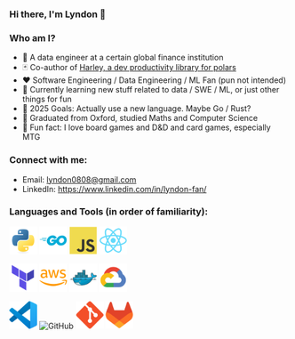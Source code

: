 <!-- Template borrowed from codeSTACKr, which also pointed out this secret to me  -->
### Hi there, I'm Lyndon 👋

### Who am I?
- 💼 A data engineer at a certain global finance institution
- 🃏 Co-author of [Harley, a dev productivity library for polars](https://github.com/TomBurdge/harley)
- ❤️ Software Engineering / Data Engineering / ML Fan (pun not intended)
- 🌱 Currently learning new stuff related to data / SWE / ML, or just other things for fun
- 🥅 2025 Goals: Actually use a new language. Maybe Go / Rust?
- 🏫 Graduated from Oxford, studied Maths and Computer Science
- :zany_face: Fun fact: I love board games and D&D and card games, especially MTG

### Connect with me:
- Email: [lyndon0808@gmail.com](<mailto:lyndon0808@gmail.com?subject=Hello from GitHub>)
- LinkedIn: <https://www.linkedin.com/in/lyndon-fan/>

### Languages and Tools (in order of familiarity):

<p float="left">
  <img width="50px" alt="Python" src="https://github.com/devicons/devicon/blob/master/icons/python/python-original.svg">
  <img width="50px" alt="Go" src="https://github.com/devicons/devicon/blob/master/icons/go/go-original-wordmark.svg">
  <img width="50px" alt="JavaScript" src="https://github.com/devicons/devicon/blob/master/icons/javascript/javascript-original.svg">
  <img width="50px" alt="ReactJS" src="https://github.com/devicons/devicon/blob/master/icons/react/react-original.svg">
</p>
<p float="left">
  <img width="50px" alt="Terraform" src="https://github.com/devicons/devicon/blob/master/icons/terraform/terraform-original.svg">
  <img width="50px" alt="AWS" src="https://github.com/devicons/devicon/blob/master/icons/amazonwebservices/amazonwebservices-plain-wordmark.svg">
  <img width="50px" alt="Docker" src="https://github.com/devicons/devicon/blob/master/icons/docker/docker-original.svg">
  <img width="50px" alt="Google Cloud" src="https://github.com/devicons/devicon/blob/master/icons/googlecloud/googlecloud-original.svg">
</p>
<p float="left">
  <img width="50px" alt="VSCode" src="https://github.com/devicons/devicon/blob/master/icons/vscode/vscode-original.svg">
  <picture>
    <source width="50px" media="(prefers-color-scheme: dark)" srcset="https://user-images.githubusercontent.com/22367820/234717468-3412118d-dc4e-4b2d-a588-6cb11bc7e2c7.png">
    <source width="50px" media="(prefers-color-scheme: light)" srcset="https://raw.githubusercontent.com/devicons/devicon/master/icons/github/github-original.svg">
    <img width="50px" alt="GitHub" src="https://user-images.githubusercontent.com/22367820/234717468-3412118d-dc4e-4b2d-a588-6cb11bc7e2c7.png">
  </picture>
  <img width="50px" alt="Git" src="https://github.com/devicons/devicon/blob/master/icons/git/git-original.svg" style="background-color:white;">
  <img width="50px" alt="GitLab" src="https://github.com/devicons/devicon/blob/master/icons/gitlab/gitlab-original.svg">
</p>
